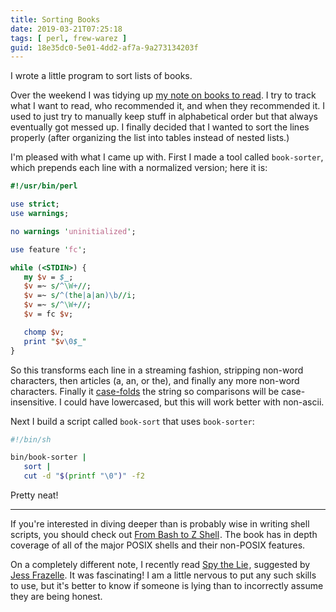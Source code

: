 ```yaml
---
title: Sorting Books
date: 2019-03-21T07:25:18
tags: [ perl, frew-warez ]
guid: 18e35dc0-5e01-4dd2-af7a-9a273134203f
---
```

I wrote a little program to sort lists of books.

<!--more-->

Over the weekend I was tidying up [my note on books to
read](https://frioux.github.io/notes/posts/books/).  I try to track what I want
to read, who recommended it, and when they recommended it.  I used to just try to
manually keep stuff in alphabetical order but that always eventually got messed
up.  I finally decided that I wanted to sort the lines properly (after
organizing the list into tables instead of nested lists.)

I'm pleased with what I came up with.  First I made a tool called `book-sorter`,
which prepends each line with a normalized version; here it is:

```perl
#!/usr/bin/perl

use strict;
use warnings;

no warnings 'uninitialized';

use feature 'fc';

while (<STDIN>) {
   my $v = $_;
   $v =~ s/^\W+//;
   $v =~ s/^(the|a|an)\b//i;
   $v =~ s/^\W+//;
   $v = fc $v;

   chomp $v;
   print "$v\0$_"
}
```

So this transforms each line in a streaming fashion, stripping non-word
characters, then articles (a, an, or the), and finally any more non-word
characters.  Finally it
[case-folds](https://en.wikipedia.org/wiki/Letter_case#Case_folding) the string
so comparisons will be case-insensitive.  I could have lowercased, but this will
work better with non-ascii.

Next I build a script called `book-sort` that uses `book-sorter`:

```bash
#!/bin/sh

bin/book-sorter |
   sort |
   cut -d "$(printf "\0")" -f2
```

Pretty neat!

---

If you're interested in diving deeper than is probably wise in writing shell
scripts, you should check out
<a target="_blank" href="https://www.amazon.com/gp/product/1590593766/ref=as_li_tl?ie=UTF8&camp=1789&creative=9325&creativeASIN=1590593766&linkCode=as2&tag=afoolishmanif-20&linkId=6fa6aef84b017be180f16a769c947a10">From Bash to Z Shell</a><img src="//ir-na.amazon-adsystem.com/e/ir?t=afoolishmanif-20&l=am2&o=1&a=1590593766" width="1" height="1" border="0" alt="" style="border:none !important; margin:0px !important;" />.
The book has in depth coverage of all of the major POSIX shells and their
non-POSIX features.

On a completely different note, I recently read
<a target="_blank" href="https://www.amazon.com/gp/product/1250029627/ref=as_li_tl?ie=UTF8&camp=1789&creative=9325&creativeASIN=1250029627&linkCode=as2&tag=afoolishmanif-20&linkId=f625fbf0cea8422dc247e6cbf77b3323">Spy the Lie</a><img src="//ir-na.amazon-adsystem.com/e/ir?t=afoolishmanif-20&l=am2&o=1&a=1250029627" width="1" height="1" border="0" alt="" style="border:none !important; margin:0px !important;" />,
suggested by [Jess Frazelle](https://blog.jessfraz.com/).  It was fascinating!
I am a little nervous to put any such skills to use, but it's better to know if
someone is lying than to incorrectly assume they are being honest.
